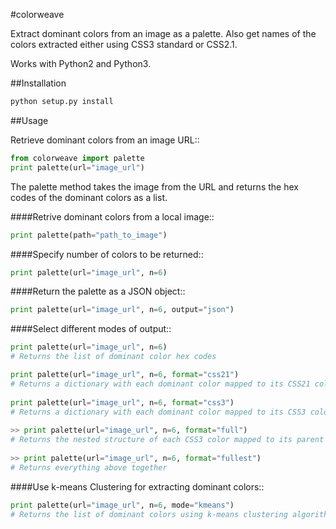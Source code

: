 #colorweave

Extract dominant colors from an image as a palette. Also get names of the colors extracted either using CSS3 standard or CSS2.1.

Works with Python2 and Python3.

##Installation

```python
python setup.py install
```

##Usage

Retrieve dominant colors from an image URL::

```python
from colorweave import palette
print palette(url="image_url")
```
The palette method takes the image from the URL and returns the hex codes of the dominant colors as a list.

####Retrive dominant colors from a local image::

```python
print palette(path="path_to_image")
```

####Specify number of colors to be returned::

```python
print palette(url="image_url", n=6)
```

####Return the palette as a JSON object::

```python
print palette(url="image_url", n=6, output="json")
```

####Select different modes of output::

```python
print palette(url="image_url", n=6)
# Returns the list of dominant color hex codes

print palette(url="image_url", n=6, format="css21")
# Returns a dictionary with each dominant color mapped to its CSS21 color name
    
print palette(url="image_url", n=6, format="css3")
# Returns a dictionary with each dominant color mapped to its CSS3 color name
    
>> print palette(url="image_url", n=6, format="full")
# Returns the nested structure of each CSS3 color mapped to its parent CSS21 color along with hex codes
    
>> print palette(url="image_url", n=6, format="fullest")
# Returns everything above together
```

####Use k-means Clustering for extracting dominant colors::

```python
print palette(url="image_url", n=6, mode="kmeans")
# Returns the list of dominant colors using k-means clustering algorithm (bit slower than the default method)
```
